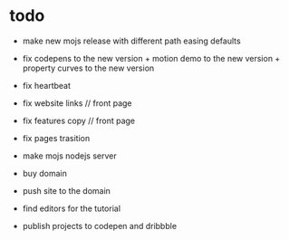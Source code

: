 # todo

- make new mojs release with different path easing defaults
- fix codepens to the new version + motion demo to the new version + property curves to the new version

- fix heartbeat
- fix website links // front page
- fix features copy // front page
- fix pages trasition

- make mojs nodejs server
- buy domain
- push site to the domain

- find editors for the tutorial
- publish projects to codepen and dribbble